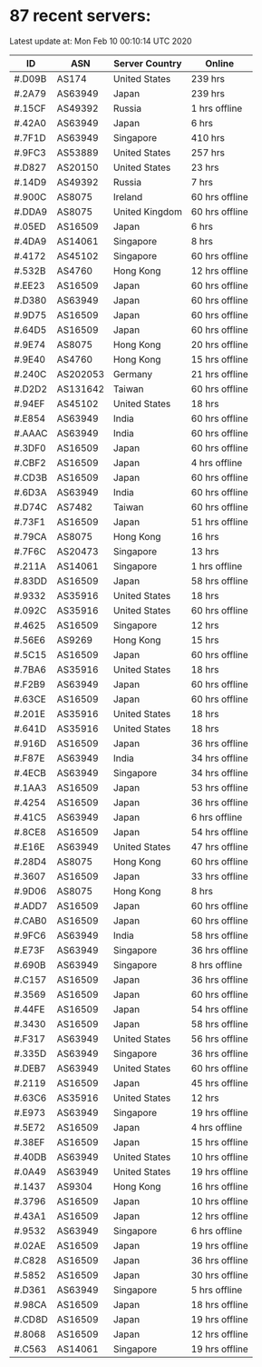 # 87 recent servers:

Latest update at: Mon Feb 10 00:10:14 UTC 2020

| ID | ASN | Server Country | Online |
| -- | --- | -------------- | ------ |
| #.D09B | AS174 | United States | 239 hrs |
| #.2A79 | AS63949 | Japan | 239 hrs |
| #.15CF | AS49392 | Russia | 1 hrs offline |
| #.42A0 | AS63949 | Japan | 6 hrs |
| #.7F1D | AS63949 | Singapore | 410 hrs |
| #.9FC3 | AS53889 | United States | 257 hrs |
| #.D827 | AS20150 | United States | 23 hrs |
| #.14D9 | AS49392 | Russia | 7 hrs |
| #.900C | AS8075 | Ireland | 60 hrs offline |
| #.DDA9 | AS8075 | United Kingdom | 60 hrs offline |
| #.05ED | AS16509 | Japan | 6 hrs |
| #.4DA9 | AS14061 | Singapore | 8 hrs |
| #.4172 | AS45102 | Singapore | 60 hrs offline |
| #.532B | AS4760 | Hong Kong | 12 hrs offline |
| #.EE23 | AS16509 | Japan | 60 hrs offline |
| #.D380 | AS63949 | Japan | 60 hrs offline |
| #.9D75 | AS16509 | Japan | 60 hrs offline |
| #.64D5 | AS16509 | Japan | 60 hrs offline |
| #.9E74 | AS8075 | Hong Kong | 20 hrs offline |
| #.9E40 | AS4760 | Hong Kong | 15 hrs offline |
| #.240C | AS202053 | Germany | 21 hrs offline |
| #.D2D2 | AS131642 | Taiwan | 60 hrs offline |
| #.94EF | AS45102 | United States | 18 hrs |
| #.E854 | AS63949 | India | 60 hrs offline |
| #.AAAC | AS63949 | India | 60 hrs offline |
| #.3DF0 | AS16509 | Japan | 60 hrs offline |
| #.CBF2 | AS16509 | Japan | 4 hrs offline |
| #.CD3B | AS16509 | Japan | 60 hrs offline |
| #.6D3A | AS63949 | India | 60 hrs offline |
| #.D74C | AS7482 | Taiwan | 60 hrs offline |
| #.73F1 | AS16509 | Japan | 51 hrs offline |
| #.79CA | AS8075 | Hong Kong | 16 hrs |
| #.7F6C | AS20473 | Singapore | 13 hrs |
| #.211A | AS14061 | Singapore | 1 hrs offline |
| #.83DD | AS16509 | Japan | 58 hrs offline |
| #.9332 | AS35916 | United States | 18 hrs |
| #.092C | AS35916 | United States | 60 hrs offline |
| #.4625 | AS16509 | Singapore | 12 hrs |
| #.56E6 | AS9269 | Hong Kong | 15 hrs |
| #.5C15 | AS16509 | Japan | 60 hrs offline |
| #.7BA6 | AS35916 | United States | 18 hrs |
| #.F2B9 | AS63949 | Japan | 60 hrs offline |
| #.63CE | AS16509 | Japan | 60 hrs offline |
| #.201E | AS35916 | United States | 18 hrs |
| #.641D | AS35916 | United States | 18 hrs |
| #.916D | AS16509 | Japan | 36 hrs offline |
| #.F87E | AS63949 | India | 34 hrs offline |
| #.4ECB | AS63949 | Singapore | 34 hrs offline |
| #.1AA3 | AS16509 | Japan | 53 hrs offline |
| #.4254 | AS16509 | Japan | 36 hrs offline |
| #.41C5 | AS63949 | Japan | 6 hrs offline |
| #.8CE8 | AS16509 | Japan | 54 hrs offline |
| #.E16E | AS63949 | United States | 47 hrs offline |
| #.28D4 | AS8075 | Hong Kong | 60 hrs offline |
| #.3607 | AS16509 | Japan | 33 hrs offline |
| #.9D06 | AS8075 | Hong Kong | 8 hrs |
| #.ADD7 | AS16509 | Japan | 60 hrs offline |
| #.CAB0 | AS16509 | Japan | 60 hrs offline |
| #.9FC6 | AS63949 | India | 58 hrs offline |
| #.E73F | AS63949 | Singapore | 36 hrs offline |
| #.690B | AS63949 | Singapore | 8 hrs offline |
| #.C157 | AS16509 | Japan | 36 hrs offline |
| #.3569 | AS16509 | Japan | 60 hrs offline |
| #.44FE | AS16509 | Japan | 54 hrs offline |
| #.3430 | AS16509 | Japan | 58 hrs offline |
| #.F317 | AS63949 | United States | 56 hrs offline |
| #.335D | AS63949 | Singapore | 36 hrs offline |
| #.DEB7 | AS63949 | United States | 60 hrs offline |
| #.2119 | AS16509 | Japan | 45 hrs offline |
| #.63C6 | AS35916 | United States | 12 hrs |
| #.E973 | AS63949 | Singapore | 19 hrs offline |
| #.5E72 | AS16509 | Japan | 4 hrs offline |
| #.38EF | AS16509 | Japan | 15 hrs offline |
| #.40DB | AS63949 | United States | 10 hrs offline |
| #.0A49 | AS63949 | United States | 19 hrs offline |
| #.1437 | AS9304 | Hong Kong | 16 hrs offline |
| #.3796 | AS16509 | Japan | 10 hrs offline |
| #.43A1 | AS16509 | Japan | 12 hrs offline |
| #.9532 | AS63949 | Singapore | 6 hrs offline |
| #.02AE | AS16509 | Japan | 19 hrs offline |
| #.C828 | AS16509 | Japan | 36 hrs offline |
| #.5852 | AS16509 | Japan | 30 hrs offline |
| #.D361 | AS63949 | Singapore | 5 hrs offline |
| #.98CA | AS16509 | Japan | 18 hrs offline |
| #.CD8D | AS16509 | Japan | 19 hrs offline |
| #.8068 | AS16509 | Japan | 12 hrs offline |
| #.C563 | AS14061 | Singapore | 19 hrs offline |

